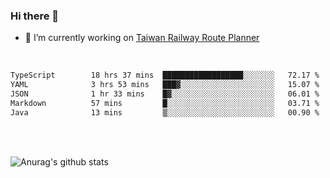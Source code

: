 ### Hi there 👋

- 🔭 I’m currently working on [Taiwan Railway Route Planner](https://github.com/Taiwan-Railway-Route-Planner)

<br/>

<!--START_SECTION:waka-->

```txt
TypeScript        18 hrs 37 mins  ██████████████████░░░░░░░   72.17 %
YAML              3 hrs 53 mins   ███▓░░░░░░░░░░░░░░░░░░░░░   15.07 %
JSON              1 hr 33 mins    █▓░░░░░░░░░░░░░░░░░░░░░░░   06.01 %
Markdown          57 mins         █░░░░░░░░░░░░░░░░░░░░░░░░   03.71 %
Java              13 mins         ▒░░░░░░░░░░░░░░░░░░░░░░░░   00.90 %
```

<!--END_SECTION:waka-->

<br/>
<br/>

![Anurag's github stats](https://github-readme-stats.vercel.app/api?username=DepickereSven&show_icons=true&theme=tokyonight)



<!--
**DepickereSven/DepickereSven** is a ✨ _special_ ✨ repository because its `README.md` (this file) appears on your GitHub profile.

Here are some ideas to get you started:

- 🔭 I’m currently working on ...
- 🌱 I’m currently learning ...
- 👯 I’m looking to collaborate on ...
- 🤔 I’m looking for help with ...
- 💬 Ask me about ...
- 📫 How to reach me: ...
- 😄 Pronouns: ...
- ⚡ Fun fact: ...
-->
